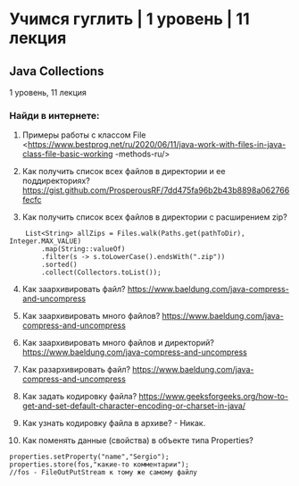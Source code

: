 # Учимся гуглить | 1 уровень | 11 лекция
## Java Collections
1 уровень, 11 лекция

### Найди в интернете:
1. Примеры работы с классом File
   <https://www.bestprog.net/ru/2020/06/11/java-work-with-files-in-java-class-file-basic-working
   -methods-ru/>
   
2. Как получить список всех файлов в директории и ее поддиректориях?
   <https://gist.github.com/ProsperousRF/7dd475fa96b2b43b8898a062766fecfc>
3. Как получить список всех файлов в директории с расширением zip?
```
    List<String> allZips = Files.walk(Paths.get(pathToDir), Integer.MAX_VALUE)
        .map(String::valueOf)
        .filter(s -> s.toLowerCase().endsWith(".zip"))
        .sorted()
        .collect(Collectors.toList());

```
4. Как заархивировать файл?
<https://www.baeldung.com/java-compress-and-uncompress>

5. Как заархивировать много файлов?
<https://www.baeldung.com/java-compress-and-uncompress>

6. Как заархивировать много файлов и директорий?
<https://www.baeldung.com/java-compress-and-uncompress>

7. Как разархивировать файл?
<https://www.baeldung.com/java-compress-and-uncompress>
   
8. Как задать кодировку файла?
<https://www.geeksforgeeks.org/how-to-get-and-set-default-character-encoding-or-charset-in-java/>
   
9. Как узнать кодировку файла в архиве? - Никак.
   
10. Как поменять данные (свойства) в объекте типа Properties?
~~~    
properties.setProperty("name","Sergio"); 
properties.store(fos,"какие-то комментарии"); 
//fos - FileOutPutStream к тому же самому файлу
~~~